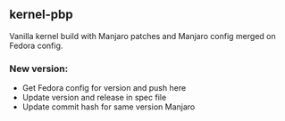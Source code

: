 ## kernel-pbp

Vanilla kernel build with Manjaro patches and Manjaro config merged on Fedora config.<LF>
<LF>
### New version:
* Get Fedora config for version and push here
* Update version and release in spec file
* Update commit hash for same version Manjaro
